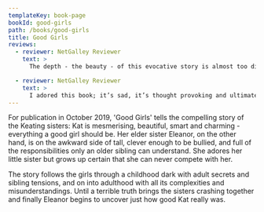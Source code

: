 ```yaml
---
templateKey: book-page
bookId: good-girls
path: /books/good-girls
title: Good Girls
reviews:
  - reviewer: NetGalley Reviewer
    text: >
      The depth - the beauty - of this evocative story is almost too difficult to encapsulate.  Simply put, this book is superb.

  - reviewer: NetGalley Reviewer
    text: >
      I adored this book; it’s sad, it’s thought provoking and ultimately very uplifting. A lovely read that I recommend highly.
---
```


For publication in October 2019, 'Good Girls' tells the compelling story of the Keating sisters: Kat is mesmerising, beautiful, smart and charming - everything a good girl should be. Her elder sister Eleanor, on the other hand, is on the awkward side of tall, clever enough to be bullied, and full of the responsibilities only an older sibling can understand. She adores her little sister but grows up certain that she can never compete with her.

The story follows the girls through a childhood dark with adult secrets and sibling tensions, and on into adulthood with all its complexities and misunderstandings. Until a terrible truth brings the sisters crashing together and finally Eleanor begins to uncover just how good Kat really was.

